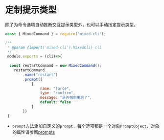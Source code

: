 # 定制提示类型

除了为命令选项自动推断交互提示类型外，也可以手动指定提示类型。


```js
const { MixedCommand } = require('mixed-cli');

/**
 * @param {import('mixed-cli').MixedCli} cli
 */
 module.exports = (cli)=>{    
    
  const restartCommand = new MixedCommand();
    restartCommand
        .name("restart")
        .prompt([
            {
                name: "force",
                type: "confirm",
                message: "是否强制重启？",
                default: false
            }
        ])
 }
```

- `prompt`方法添加自定义的`prompt`，每个选项都是一个对象`PromptObject`，对象的属性请参阅[prompts](https://github.com/terkelg/prompts)